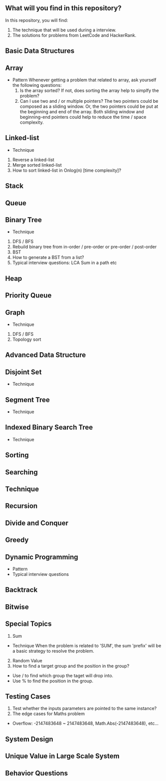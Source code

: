 ## What will you find in this repository?
In this repository, you will find:
1. The technique that will be used during a interview.
1. The solutions for problems from LeetCode and HackerRank. 

## Basic Data Structures
## Array
* Pattern
  Whenever getting a problem that related to array, ask yourself the following questions:  
  1. Is the array sorted? If not, does sorting the array help to simplfy the problem?
  2. Can I use two and / or multiple pointers? The two pointers could be composed as a sliding window. Or, the two pointers could be put at the beginning and end of the array. Both sliding window and beginning-end pointers could help to reduce the time / space complexity.

## Linked-list
* Technique
1. Reverse a linked-list
2. Merge sorted linked-list
3. How to sort linked-list in Onlog(n) [time complexity]?

## Stack

## Queue

## Binary Tree
* Technique
1. DFS / BFS
2. Rebuild binary tree from in-order / pre-order or pre-order / post-order
3. BST
4. How to generate a BST from a list?
5. Typical interview questions:
LCA
Sum in a path
etc

## Heap

## Priority Queue

## Graph
* Technique
1. DFS / BFS 
2. Topology sort

## Advanced Data Structure
## Disjoint Set
* Technique

## Segment Tree
* Technique

## Indexed Binary Search Tree
* Technique

## Sorting

## Searching

## Technique
## Recursion

## Divide and Conquer

## Greedy

## Dynamic Programming
* Pattern
* Typical interview questions

## Backtrack

## Bitwise

## Special Topics
1. Sum
* Technique
  When the problem is related to 'SUM', the sum 'prefix' will be a basic strategy to resolve the problem.
2. Random Value
3. How to find a target group and the position in the group?
* Use / to find which group the taget will drop into.
* Use % to find the position in the group.

## Testing Cases
1. Test whether the inputs parameters are pointed to the same instance?
2. The edge cases for Maths problem
* Overflow: -2147483648 ~ 2147483648, Math.Abs(-2147483648), etc...

## System Design
## Unique Value in Large Scale System
## Behavior Questions